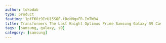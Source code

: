 ```yaml
---
author: tokodab
type: product
featimg: 1pfF60i9IrU15S0F-tDoNNqxFR-ImTW04
title: Transformers The Last Knight Optimus Prime Samsung Galaxy S9 Case
tags: [samsung, galaxy, s9]
category: [samsung]
---
```

